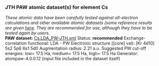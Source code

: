 ### JTH PAW atomic dataset(s) for element Cs
  
_These atomic data have been carefully tested against all-electron calculations and other available atomic datasets (some reference results are given [here](https://www.abinit.org/Files/JTH-benchmark-1.1.pdf)._
_They are recommended for use, although they have to be tested again by users._
<br>
**PAW dataset:** [Cs.LDA_PW-JTH.xml](https://github.com/abinit/paw_jth_datasets/pseudos/JTH-LDA-v1.1/Cs/Cs.LDA_PW-JTH.xml)
Status: **recommended**
Exchange-correlation functional: LDA - PW
Electronic structure ([core] val): [Kr 4d10] 5s2 5p6 6s1 5d0
Augmentation radius: 2.21 a.u.
Suggested PW cut-off energies: low= 17.5 Ha, medium= 17.5 Ha, high= 17.5 Ha
Generator: atompaw-4.0.0.12 (input file included in the dataset itself)

